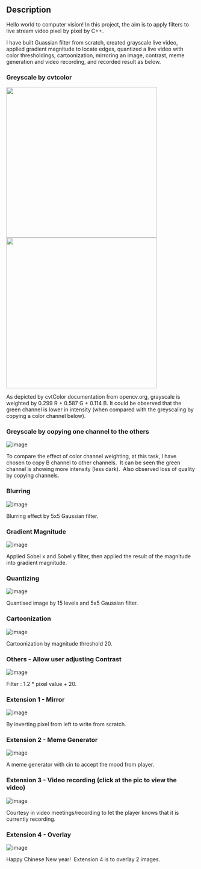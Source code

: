 ## Description

Hello world to computer vision!  In this project, the aim is to apply filters to live stream video pixel by pixel by C++. 

I have built Guassian filter from scratch, created grayscale live video, applied gradient magnitude to locate edges, quantized a live video with color thresholdings, cartoonization, mirroring an image, contrast, meme generation and video recording, and recorded result as below.

### Greyscale by cvtcolor

<img src = "https://user-images.githubusercontent.com/21034990/170897238-3bc8b1cd-3cb1-41d3-861f-171c725adc64.png" width=400> <img src = "https://user-images.githubusercontent.com/21034990/170897246-43aacc55-2caf-4502-84fb-5a1a9a892574.png" width=400>

As depicted by cvtColor documentation from opencv.org, grayscale is weighted by 0.299 R + 0.587 G + 0.114 B. It could be observed that the green channel is lower in intensity (when compared with the greyscaling by copying a color channel below).

### Greyscale by copying one channel to the others

![image](https://user-images.githubusercontent.com/21034990/170897490-2c4730e9-913d-46b5-a5c1-a4e6adec1073.png)
 
To compare the effect of color channel weighting, at this task, I have chosen to copy B channel to other channels.  It can be seen the green channel is showing more intensity (less dark).  Also observed loss of quality by copying channels. 

### Blurring
![image](https://user-images.githubusercontent.com/21034990/170897538-9b3334a0-32af-400a-8e2e-24065c2766ac.png)

Blurring effect by 5x5 Gaussian filter.

### Gradient Magnitude
![image](https://user-images.githubusercontent.com/21034990/170897554-99bc4273-aedf-4e39-a991-517e7455d2fa.png)

Applied Sobel x and Sobel y filter, then applied the result of the magnitude into gradient magnitude.

### Quantizing
![image](https://user-images.githubusercontent.com/21034990/170897613-b8e271f5-a4a7-4202-ad72-7ffbeb675756.png)

Quantised image by 15 levels and 5x5 Gaussian filter.

### Cartoonization
![image](https://user-images.githubusercontent.com/21034990/170897629-d1c16747-ee9e-4c90-97e5-2f80d3b0a1c9.png)

Cartoonization by magnitude threshold 20.

### Others - Allow user adjusting Contrast
![image](https://user-images.githubusercontent.com/21034990/170897654-c995e138-1a8c-46f4-bc3a-4296f5bc166a.png)

Filter : 1.2 * pixel value + 20.

### Extension 1 - Mirror
![image](https://user-images.githubusercontent.com/21034990/170897677-390c2345-38a1-464c-9e89-7584f566db25.png)

By inverting pixel from left to write from scratch.

### Extension 2 - Meme Generator
![image](https://user-images.githubusercontent.com/21034990/170897690-837d4ce1-e33f-4b0c-bd6b-aafe69e7d276.png)

A meme generator with cin to accept the mood from player.

### Extension 3 - Video recording (click at the pic to view the video)
![image](https://user-images.githubusercontent.com/21034990/170897721-6db29e7e-ba9f-4263-82ef-a914b793d7fc.png)

Courtesy in video meetings/recording to let the player knows that it is currently recording.

### Extension 4 - Overlay
![image](https://user-images.githubusercontent.com/21034990/170897733-a4d96e5c-88df-40e0-bcec-5cfb1a16a7c8.png)

Happy Chinese New year!  Extension 4 is to overlay 2 images.
